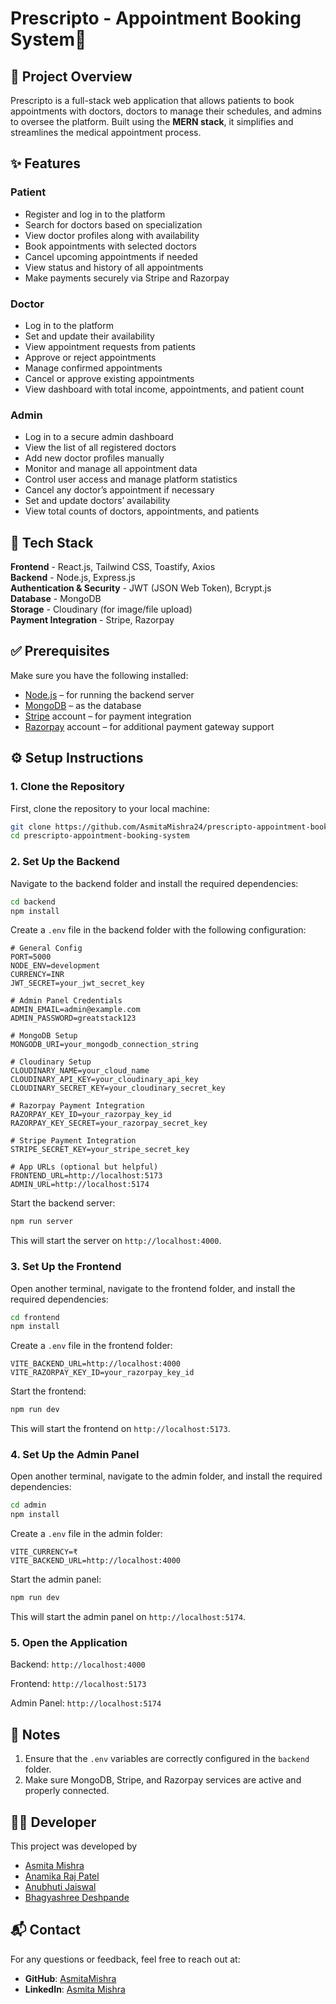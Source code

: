 # Prescripto - Appointment Booking System🏥

## 📝 Project Overview

Prescripto is a full-stack web application that allows patients to book appointments with doctors, doctors to manage their schedules, and admins to oversee the platform. Built using the **MERN stack**, it simplifies and streamlines the medical appointment process.

## ✨ Features

### Patient

- Register and log in to the platform
- Search for doctors based on specialization
- View doctor profiles along with availability
- Book appointments with selected doctors
- Cancel upcoming appointments if needed
- View status and history of all appointments
- Make payments securely via Stripe and Razorpay

### Doctor

- Log in to the platform
- Set and update their availability
- View appointment requests from patients
- Approve or reject appointments
- Manage confirmed appointments
- Cancel or approve existing appointments
- View dashboard with total income, appointments, and patient count

### Admin

- Log in to a secure admin dashboard
- View the list of all registered doctors
- Add new doctor profiles manually
- Monitor and manage all appointment data
- Control user access and manage platform statistics
- Cancel any doctor’s appointment if necessary
- Set and update doctors’ availability
- View total counts of doctors, appointments, and patients


## 🧰 Tech Stack

**Frontend** - React.js, Tailwind CSS, Toastify, Axios     
**Backend** - Node.js, Express.js  
**Authentication & Security** - JWT (JSON Web Token), Bcrypt.js  
**Database** - MongoDB  
**Storage** - Cloudinary (for image/file upload)  
**Payment Integration** - Stripe, Razorpay  


## ✅ Prerequisites
Make sure you have the following installed:
- [Node.js](https://nodejs.org/) – for running the backend server  
- [MongoDB](https://www.mongodb.com/) – as the database  
- [Stripe](https://stripe.com/docs/keys) account – for payment integration  
- [Razorpay](https://razorpay.com/docs/api/) account – for additional payment gateway support

## ⚙️ Setup Instructions

### 1. Clone the Repository
First, clone the repository to your local machine:
```bash
git clone https://github.com/AsmitaMishra24/prescripto-appointment-booking-system.git
cd prescripto-appointment-booking-system
```

### 2. Set Up the Backend
Navigate to the backend folder and install the required dependencies:
```bash
cd backend
npm install
```

Create a ```.env``` file in the backend folder with the following configuration:
```.env
# General Config
PORT=5000
NODE_ENV=development
CURRENCY=INR
JWT_SECRET=your_jwt_secret_key

# Admin Panel Credentials
ADMIN_EMAIL=admin@example.com
ADMIN_PASSWORD=greatstack123

# MongoDB Setup
MONGODB_URI=your_mongodb_connection_string

# Cloudinary Setup
CLOUDINARY_NAME=your_cloud_name
CLOUDINARY_API_KEY=your_cloudinary_api_key
CLOUDINARY_SECRET_KEY=your_cloudinary_secret_key

# Razorpay Payment Integration
RAZORPAY_KEY_ID=your_razorpay_key_id
RAZORPAY_KEY_SECRET=your_razorpay_secret_key

# Stripe Payment Integration
STRIPE_SECRET_KEY=your_stripe_secret_key

# App URLs (optional but helpful)
FRONTEND_URL=http://localhost:5173
ADMIN_URL=http://localhost:5174

```

Start the backend server:
```bash
npm run server
```
This will start the server on ```http://localhost:4000```.


### 3. Set Up the Frontend
Open another terminal, navigate to the frontend folder, and install the required dependencies:
```bash
cd frontend
npm install
```

Create a ```.env``` file in the frontend folder:
```.env
VITE_BACKEND_URL=http://localhost:4000
VITE_RAZORPAY_KEY_ID=your_razorpay_key_id
```

Start the frontend:
```bash
npm run dev
```

This will start the frontend on ```http://localhost:5173```.

### 4. Set Up the Admin Panel
Open another terminal, navigate to the admin folder, and install the required dependencies:
```bash
cd admin
npm install
```
Create a ```.env``` file in the admin folder:
```env
VITE_CURRENCY=₹
VITE_BACKEND_URL=http://localhost:4000
```

Start the admin panel:
```bash
npm run dev
```

This will start the admin panel on ```http://localhost:5174```.


### 5. Open the Application

Backend: ```http://localhost:4000```

Frontend: ```http://localhost:5173```

Admin Panel: ```http://localhost:5174```
 
## 📝 Notes

1. Ensure that the `.env` variables are correctly configured in the `backend` folder.
2. Make sure MongoDB, Stripe, and Razorpay services are active and properly connected.

## 👩‍💻 Developer

This project was developed by 
- [Asmita Mishra](https://github.com/AsmitaMishra24)  
- [Anamika Raj Patel](https://github.com/Anamika-Raj-Patel04052003)
- [Anubhuti Jaiswal](https://github.com/ANUBHUTIjaiswal)
- [Bhagyashree Deshpande](https://github.com/avantika1411)

## 📬 Contact

For any questions or feedback, feel free to reach out at:
- **GitHub**: [AsmitaMishra](https://github.com/AsmitaMishra24)
- **LinkedIn**: [Asmita Mishra](https://www.linkedin.com/in/asmitamishra1/)
